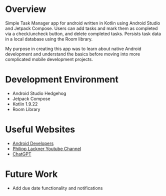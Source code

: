 # Overview

Simple Task Manager app for android written in Kotlin using Android Studio and Jetpack Compose. Users can add tasks and mark them as completed via a check/uncheck button, and delete completed tasks. Persists task data in a local database using the Room library.

My purpose in creating this app was to learn about native Android development and understand the basics before moving into more complicated mobile development projects. 

# Development Environment

- Android Studio Hedgehog
- Jetpack Compose
- Kotlin 1.9.22
- Room Library

# Useful Websites

* [Android Developers](developer.android.com)
* [Philipp Lackner Youtube Channel](https://www.youtube.com/@PhilippLackner)
* [ChatGPT](chat.openai.com)

# Future Work

* Add due date functionality and notifications
